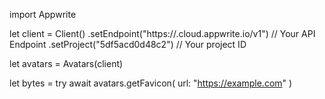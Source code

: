import Appwrite

let client = Client()
    .setEndpoint("https://<REGION>.cloud.appwrite.io/v1") // Your API Endpoint
    .setProject("5df5acd0d48c2") // Your project ID

let avatars = Avatars(client)

let bytes = try await avatars.getFavicon(
    url: "https://example.com"
)

